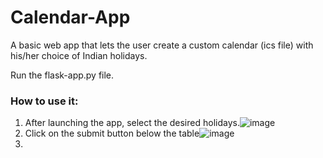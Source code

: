 # Calendar-App
A basic web app that lets the user create a custom calendar (ics file) with his/her choice of Indian holidays.<br />

Run the flask-app.py file.

### How to use it:
1. After launching the app, select the desired holidays.![image](https://user-images.githubusercontent.com/37058545/118569314-5ccfd080-b797-11eb-82c6-867e61bee92e.png)
2. Click on the submit button below the table![image](https://user-images.githubusercontent.com/37058545/118569413-8983e800-b797-11eb-9ea2-9f11d6cc263a.png)
3. 
